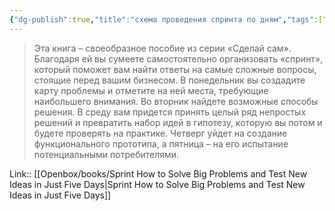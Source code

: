 ```yaml
---
{"dg-publish":true,"title":"схема проведения спринта по дням","tags":["quotes"],"date":"2024-02-23T09:17:47+03:00","modified_at":"2024-04-10T09:46:40+03:00","aliases":"схема проведения спринта по дням","dg-path":"/quotes/202402230917.md","permalink":"/quotes/202402230917/","dgPassFrontmatter":true}
---
```



> Эта книга – своеобразное пособие из серии «Сделай сам». Благодаря ей вы сумеете самостоятельно организовать «спринт», который поможет вам найти ответы на самые сложные вопросы, стоящие перед вашим бизнесом. В понедельник вы создадите карту проблемы и отметите на ней места, требующие наибольшего внимания. Во вторник найдете возможные способы решения. В среду вам придется принять целый ряд непростых решений и превратить набор идей в гипотезу, которую вы потом и будете проверять на практике. Четверг уйдет на создание функционального прототипа, а пятница – на его испытание потенциальными потребителями.

Link:: [[Openbox/books/Sprint How to Solve Big Problems and Test New Ideas in Just Five Days|Sprint How to Solve Big Problems and Test New Ideas in Just Five Days]]
